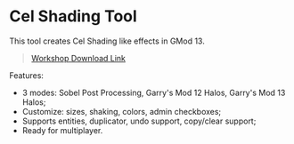 # Cel Shading Tool

This tool creates Cel Shading like effects in GMod 13.

> [Workshop Download Link](http://steamcommunity.com/sharedfiles/filedetails/?id=791009548)

Features:
- 3 modes: Sobel Post Processing, Garry's Mod 12 Halos, Garry's Mod 13 Halos;
- Customize: sizes, shaking, colors, admin checkboxes;
- Supports entities, duplicator, undo support, copy/clear support;
- Ready for multiplayer.